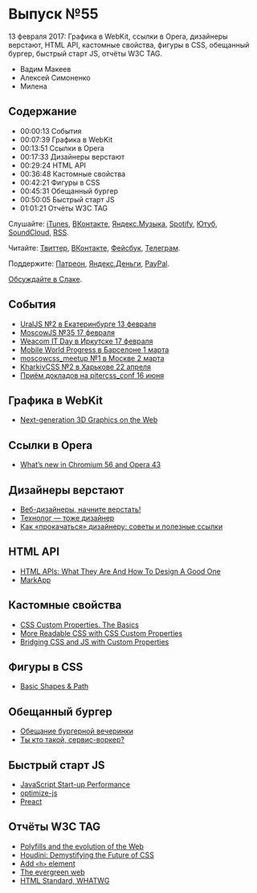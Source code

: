 # Выпуск №55

13 февраля 2017: Графика в WebKit, ссылки в Opera, дизайнеры верстают, HTML API, кастомные свойства, фигуры в CSS, обещанный бургер, быстрый старт JS, отчёты W3C TAG.

- Вадим Макеев
- Алексей Симоненко
- Милена

## Содержание

- 00:00:13 События
- 00:07:39 Графика в WebKit
- 00:13:51 Ссылки в Opera
- 00:17:33 Дизайнеры верстают
- 00:29:24 HTML API
- 00:36:48 Кастомные свойства
- 00:42:21 Фигуры в CSS
- 00:45:31 Обещанный бургер
- 00:50:05 Быстрый старт JS
- 01:01:21 Отчёты W3C TAG

Слушайте: [iTunes](https://itunes.apple.com/podcast/id1080500016), [ВКонтакте](https://vk.com/podcasts-32017543), [Яндекс.Музыка](https://music.yandex.ru/album/6245956), [Spotify](https://open.spotify.com/show/3rzAcADjpBpXt73L0epTjV), [Ютуб](https://www.youtube.com/playlist?list=PLMBnwIwFEFHcwuevhsNXkFTcadeX5R1Go), [SoundCloud](https://soundcloud.com/web-standards), [RSS](https://web-standards.ru/podcast/feed/).

Читайте: [Твиттер](https://twitter.com/webstandards_ru), [ВКонтакте](https://vk.com/webstandards_ru), [Фейсбук](https://www.facebook.com/webstandardsru), [Телеграм](https://t.me/webstandards_ru).

Поддержите: [Патреон](https://www.patreon.com/webstandards_ru), [Яндекс.Деньги](https://money.yandex.ru/to/41001119329753), [PayPal](https://www.paypal.me/pepelsbey).

[Обсуждайте в Слаке](http://slack.web-standards.ru/).

## События

- [UralJS №2 в Екатеринбурге 13 февраля](https://uraljs.timepad.ru/event/442524/)
- [MoscowJS №35 17 февраля](http://moscowjs.ru/event/moscowjs-35)
- [Weacom IT Day в Иркутске 17 февраля](https://www.facebook.com/events/1867578290185891/permalink/1870311639912556/)
- [Mobile World Progress в Барселоне 1 марта](https://medium.com/p/a1d7ccf71cb4)
- [moscowcss_meetup №1 в Москве 2 марта](https://moscowcss.timepad.ru/event/443474/)
- [KharkivCSS №2 в Харькове 22 апреля](http://kharkivcss.org/)
- [Приём докладов на pitercss_conf 16 июня](https://pitercss.com/)

## Графика в WebKit

- [Next-generation 3D Graphics on the Web](https://webkit.org/blog/7380/next-generation-3d-graphics-on-the-web/)

## Ссылки в Opera

- [What’s new in Chromium 56 and Opera 43](https://dev.opera.com/blog/opera-43/)

## Дизайнеры верстают

- [Веб-дизайнеры, начните верстать!](https://medium.com/p/c44fa28b6ad9)
- [Технолог — тоже дизайнер](https://events.yandex.ru/lib/talks/460/)
- [Как «прокачаться» дизайнеру: советы и полезные ссылки](https://habr.ru/p/321498/)

## HTML API

- [HTML APIs: What They Are And How To Design A Good One](https://www.smashingmagazine.com/2017/02/designing-html-apis/)
- [MarkApp](http://markapp.io/)

## Кастомные свойства

- [CSS Custom Properties. The Basics](https://sgom.es/posts/2017-01-27-css-custom-properties-the-basics/)
- [More Readable CSS with CSS Custom Properties](https://sgom.es/posts/2017-02-03-more-readable-css-with-css-custom-properties/)
- [Bridging CSS and JS with Custom Properties](https://sgom.es/posts/2017-02-10-bridging-css-and-js-with-custom-properties/)

## Фигуры в CSS

- [Basic Shapes & Path](https://css-tricks.com/basic-shapes-path-never-twain-shall-meet/)

## Обещанный бургер

- [Обещание бургерной вечеринки](https://medium.com/p/b0ed209809ab)
- [Ты кто такой, сервис-воркер?](https://medium.com/p/9bce3b1201b6)

## Быстрый старт JS

- [JavaScript Start-up Performance](https://medium.com/p/69200f43b201)
- [optimize-js](https://github.com/nolanlawson/optimize-js)
- [Preact](https://preactjs.com/)

## Отчёты W3C TAG

- [Polyfills and the evolution of the Web](https://w3ctag.github.io/polyfills/)
- [Houdini: Demystifying the Future of CSS](https://youtu.be/sE3ttkP15f8)
- [Add `<h>` element](https://github.com/w3c/html/issues/774)
- [The evergreen web](https://w3ctag.github.io/evergreen-web/)
- [HTML Standard, WHATWG](https://html.spec.whatwg.org/multipage/)
